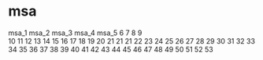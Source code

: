 # msa
msa_1
msa_2
msa_3
msa_4
msa_5
6
7
8
9	
10
11
12
13
14
15
16
17
18
19
20
21
21
21
22
23
24
25
26
27
28
29
30
31
32
33
34
35
36
37
38
39
40
41
42
43
44
45
46
47
48
49
50
51
52
53
